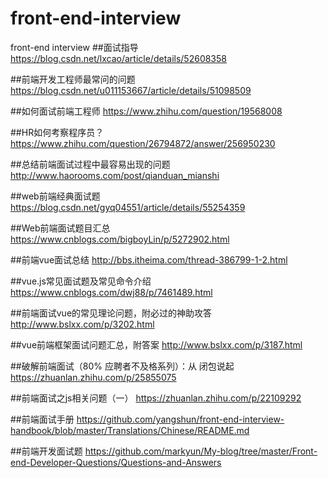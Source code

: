 # front-end-interview
front-end interview
##面试指导
https://blog.csdn.net/lxcao/article/details/52608358

##前端开发工程师最常问的问题
https://blog.csdn.net/u011153667/article/details/51098509

##如何面试前端工程师
https://www.zhihu.com/question/19568008

##HR如何考察程序员？
https://www.zhihu.com/question/26794872/answer/256950230

##总结前端面试过程中最容易出现的问题
http://www.haorooms.com/post/qianduan_mianshi

##web前端经典面试题
https://blog.csdn.net/gyq04551/article/details/55254359

##Web前端面试题目汇总
https://www.cnblogs.com/bigboyLin/p/5272902.html

##前端vue面试总结
http://bbs.itheima.com/thread-386799-1-2.html

##vue.js常见面试题及常见命令介绍
https://www.cnblogs.com/dwj88/p/7461489.html

##前端面试vue的常见理论问题，附必过的神助攻答
http://www.bslxx.com/p/3202.html

##vue前端框架面试问题汇总，附答案
http://www.bslxx.com/p/3187.html

##破解前端面试（80% 应聘者不及格系列）：从 闭包说起
https://zhuanlan.zhihu.com/p/25855075

##前端面试之js相关问题（一）
https://zhuanlan.zhihu.com/p/22109292

##前端面试手册
https://github.com/yangshun/front-end-interview-handbook/blob/master/Translations/Chinese/README.md

##前端开发面试题
https://github.com/markyun/My-blog/tree/master/Front-end-Developer-Questions/Questions-and-Answers
